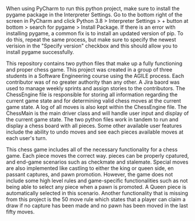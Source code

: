 When using PyCharm to run this python project, make sure to install the pygame package in the Interpreter Settings.
Go to the bottom right of the screen in PyCharm and click Python 3.8 > Interpreter Settings > + button at bottom > search for pygame > Install Package.
If there is an error with installing pygame, a common fix is to install an updated version of pip. 
To do this, repeat the same process, but make sure to specify the newest verision in the "Specify version" checkbox and this should allow you
to install pygame successfully.

This repository contains two python files that make up a fully functioning and proper chess game.
This project was created in a group of three students in a Software Engineering course using the AGILE process.
Each contributor was of no greater authority than any other. A Jira baord was used to manage weekly sprints and assign stories to the contributors.
The ChessEngine file is responsible for storing all information regarding the current game state and for determining valid chess moves at the current game state.
A log of all moves is also kept within the ChessEngine file.
The ChessMain is the main driver class and will handle user input and display of the current game state. 
The two python files work in tandem to run and display a chess board with all pieces.
Some other available user features include the ability to undo moves and see each pieces available moves at each user's turn.

This chess game includes all of the necessary functionality for a chess game. 
Each piece moves the correct way. pieces can be properly cpatured, and end-game scenarios such as checkmate and stalemate.
Special moves are also implemented like castling to either the king or queen side, en passant captures, and pawn promotion.
However, the game does not include some high level rules and game-specific functionalities such as not being able to select any piece when a pawn is promoted.
A Queen piece is automatically selected in this scenario.
Another functionality that is missing from this project is the 50 move rule which states that a player can claim a draw if no capture has been made
and no pawn has been moved in the last fifty moves.

